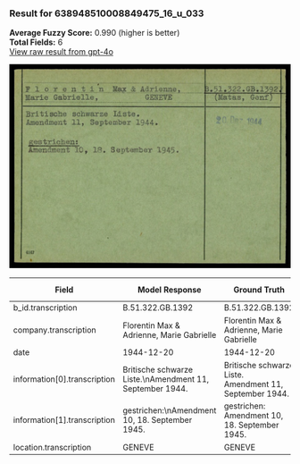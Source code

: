 ### Result for 638948510008849475_16_u_033
**Average Fuzzy Score:** 0.990 (higher is better)<br>
**Total Fields:** 6<br>
[View raw result from gpt-4o](https://github.com/RISE-UNIBAS/humanities_data_benchmark/blob/main/results/2025-10-24/T0305/request_T0305_638948510008849475_16_u_033.json)

<img src="https://github.com/RISE-UNIBAS/humanities_data_benchmark/blob/main/benchmarks/blacklist/images/638948510008849475_16_u_033.jpg?raw=true" alt="638948510008849475_16_u_033" width="600px">

| Field | Model Response | Ground Truth | Fuzzy Score | Match |
|-------|----------------|--------------|-------------|-------|
| b_id.transcription | B.51.322.GB.1392 | B.51.322.GB.1392 | 1.000 | ✅ |
| company.transcription | Florentin Max & Adrienne, Marie Gabrielle | Florentin Max & Adrienne, Marie Gabrielle | 1.000 | ✅ |
| date | 1944-12-20 | 1944-12-20 | 1.000 | ✅ |
| information[0].transcription | Britische schwarze Liste.\nAmendment 11, September 1944. | Britische schwarze Liste.<br>Amendment 11, September 1944. | 0.973 | ✅ |
| information[1].transcription | gestrichen:\nAmendment 10, 18. September 1945. | gestrichen:<br>Amendment 10, 18. September 1945. | 0.967 | ✅ |
| location.transcription | GENEVE | GENEVE | 1.000 | ✅ |
